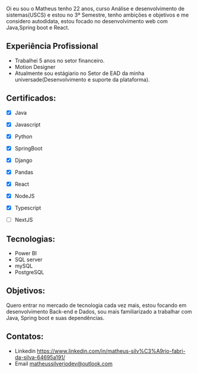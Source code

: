 Oi eu sou o Matheus tenho 22 anos, curso Análise e desenvolvimento de sistemas(USCS) e estou no 3º Semestre, tenho ambições e objetivos e me considero autodidata, estou focado no desenvolvimento web com Java,Spring boot e React.

## Experiência Profissional
- Trabalhei 5 anos no setor financeiro.
- Motion Designer
- Atualmente sou estágiario no Setor de EAD da minha universade(Desenvolvimento e suporte da plataforma).

## Certificados:
- [x] Java
- [x] Javascript
- [x] Python
- [x] SpringBoot
- [x] Django
- [x] Pandas
- [X] React
- [x] NodeJS
- [x] Typescript
- [ ] NextJS


## Tecnologias:
- Power BI
- SQL server
- mySQL
- PostgreSQL

## Objetivos:
Quero entrar no mercado de tecnologia cada vez mais, estou focando em desenvolvimento Back-end e Dados, sou mais familiarizado a trabalhar com Java, Spring boot e suas dependências.


## Contatos:
- Linkedin https://www.linkedin.com/in/matheus-silv%C3%A9rio-fabri-da-silva-64695a191/
- Email matheussilveriodev@outlook.com

